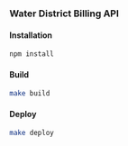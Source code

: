 ### Water District Billing API

#### Installation
```bash
npm install
```

#### Build
```bash
make build
```
#### Deploy
```bash
make deploy
```